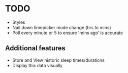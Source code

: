 # TODO

-   Styles
-   Nail down timepicker mode change (hrs to mins)
-   Poll every minute or 5 to ensure 'mins ago' is accurate

## Additional features

-   Store and View historic sleep times/durations
-   Display this data visually
